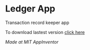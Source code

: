 # Ledger App
 Transaction record keeper app
 
 To download lastest version [click here](https://github.com/MASTREX/Ledger-App/raw/master/APKs/Ledger%20v3.0.apk)
 
 
 
 _Made at MIT AppInventor_
